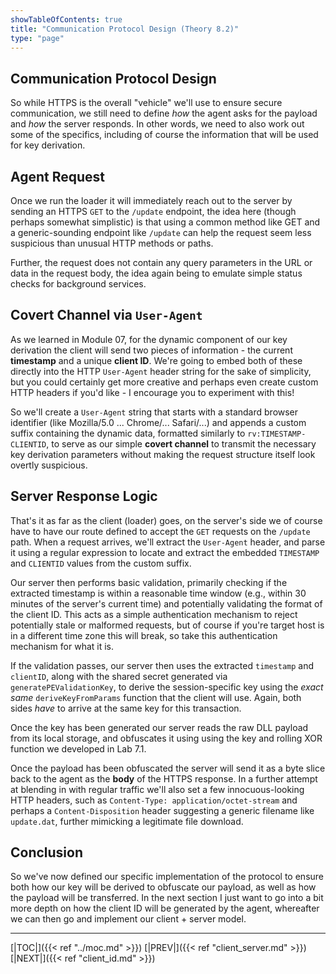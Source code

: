 ```yaml
---
showTableOfContents: true
title: "Communication Protocol Design (Theory 8.2)"
type: "page"
---
```

## Communication Protocol Design
So while HTTPS is the overall "vehicle" we'll use to ensure secure communication, we still need to define _how_ the agent asks for the payload and _how_ the server responds. In other words, we need to also work out some of the specifics, including of course the information that will be used for key derivation.

## Agent Request
Once we run the loader it will immediately reach out to the server by sending an HTTPS `GET` to the `/update` endpoint, the idea here (though perhaps somewhat simplistic) is that using a common method like GET and a generic-sounding endpoint like `/update` can help the request seem less suspicious than unusual HTTP methods or paths.

Further, the request does not contain any query parameters in the URL or data in the request body, the idea again being to emulate simple status checks for background services.


## Covert Channel via `User-Agent`
As we learned in Module 07, for the dynamic component of our key derivation the client will send two pieces of information - the current **timestamp** and a unique **client ID**. We're going to embed both of these directly into the HTTP `User-Agent` header string for the sake of simplicity, but you could certainly get more creative and perhaps even create custom HTTP headers if you'd like - I encourage you to experiment with this!

So we'll create a `User-Agent` string that starts with a standard browser identifier (like Mozilla/5.0 ... Chrome/... Safari/...) and appends a custom suffix containing the dynamic data, formatted similarly to `rv:TIMESTAMP-CLIENTID`, to serve as our simple **covert channel** to transmit the necessary key derivation parameters without making the request structure itself look overtly suspicious.


## Server Response Logic
That's it as far as the client (loader) goes, on the server's side we of course have to have our route defined to accept the `GET` requests on the `/update` path. When a request arrives, we'll extract the `User-Agent` header, and parse it using a regular expression to locate and extract the embedded `TIMESTAMP` and `CLIENTID` values from the custom suffix.

Our server then performs basic validation, primarily checking if the extracted timestamp is within a reasonable time window (e.g., within 30 minutes of the server's current time) and potentially validating the format of the client ID. This acts as a simple authentication mechanism to reject potentially stale or malformed requests, but of course if you're target host is in a different time zone this will break, so take this authentication mechanism for what it is.

If the validation passes, our server then uses the extracted `timestamp` and `clientID`, along with the shared secret generated via `generatePEValidationKey`, to derive the session-specific key using the _exact same_ `deriveKeyFromParams` function that the client will use. Again, both sides *have* to arrive at the same key for this transaction.

Once the key has been generated our server reads the raw DLL payload from its local storage, and obfuscates it using using the key and rolling XOR function we developed in Lab 7.1.

Once the payload has been obfuscated the server will send it as a byte slice back to the agent as the **body** of the HTTPS response. In a further attempt at blending in with regular traffic we'll also set a few innocuous-looking HTTP headers, such as `Content-Type: application/octet-stream` and perhaps a `Content-Disposition` header suggesting a generic filename like `update.dat`, further mimicking a legitimate file download.

## Conclusion
So we've now defined our specific implementation of the protocol to ensure both how our key will be derived to obfuscate our payload, as well as how the payload will be transferred. In the next section I just want to go into a bit more depth on how the client ID will be generated by the agent, whereafter we can then go and implement our client + server model.



---
[|TOC|]({{< ref "../moc.md" >}})
[|PREV|]({{< ref "client_server.md" >}})
[|NEXT|]({{< ref "client_id.md" >}})